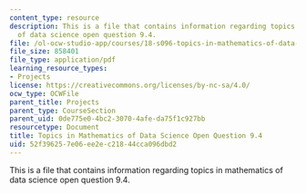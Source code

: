 ```yaml
---
content_type: resource
description: This is a file that contains information regarding topics in mathematics
  of data science open question 9.4.
file: /ol-ocw-studio-app/courses/18-s096-topics-in-mathematics-of-data-science-fall-2015/52f396257e06ee2ec21844cca096dbd2_MIT18_S096F15_Open9.4.pdf
file_size: 858401
file_type: application/pdf
learning_resource_types:
- Projects
license: https://creativecommons.org/licenses/by-nc-sa/4.0/
ocw_type: OCWFile
parent_title: Projects
parent_type: CourseSection
parent_uid: 0de775e0-4bc2-3070-4afe-da75f1c927bb
resourcetype: Document
title: Topics in Mathematics of Data Science Open Question 9.4
uid: 52f39625-7e06-ee2e-c218-44cca096dbd2
---
```

This is a file that contains information regarding topics in mathematics of data science open question 9.4.